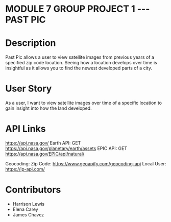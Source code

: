 
# MODULE 7 GROUP PROJECT 1 --- PAST PIC

# Description
Past Pic allows a user to view satellite images from previous years of a specified zip code location.
Seeing how a location develops over time is insightful as it allows you to find the newest developed parts of a city.

# User Story
As a user, I want to view satellite images over time of a specific location to gain insight into how the land developed.

# API Links
https://api.nasa.gov/
Earth API: GET https://api.nasa.gov/planetary/earth/assets
EPIC API: GET https://api.nasa.gov/EPIC/api/natural/

Geocoding: 
Zip Code: https://www.geoapify.com/geocoding-api
Local User: https://ip-api.com/

# Contributors
* Harrison Lewis
* Elena Carey
* James Chavez